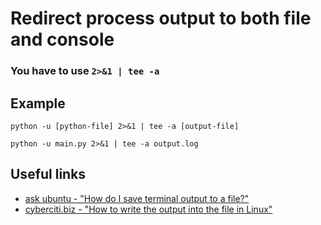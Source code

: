 # Redirect process output to both file and console

### You have to use `2>&1 | tee -a`

## Example
```shell
python -u [python-file] 2>&1 | tee -a [output-file]
```

```shell
python -u main.py 2>&1 | tee -a output.log
```

## Useful links
* [ask ubuntu - "How do I save terminal output to a file?"](https://askubuntu.com/questions/420981/how-do-i-save-terminal-output-to-a-file)
* [cyberciti.biz - "How to write the output into the file in Linux"](https://www.cyberciti.biz/faq/how-to-write-the-output-into-the-file-in-linux/)